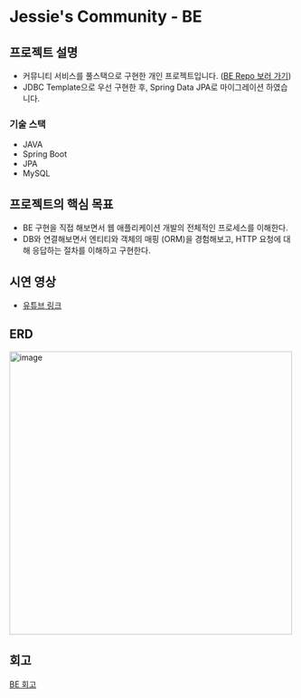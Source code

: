 # Jessie's Community - BE

## 프로젝트 설명

- 커뮤니티 서비스를 풀스택으로 구현한 개인 프로젝트입니다. ([BE Repo 보러 가기](https://github.com/100-hours-a-week/2-jessie-lee-community-be))
- JDBC Template으로 우선 구현한 후, Spring Data JPA로 마이그레이션 하였습니다.

### 기술 스택

- JAVA
- Spring Boot
- JPA
- MySQL

## 프로젝트의 핵심 목표

- BE 구현을 직접 해보면서 웹 애플리케이션 개발의 전체적인 프로세스를 이해한다.
- DB와 연결해보면서 엔티티와 객체의 매핑 (ORM)을 경험해보고, HTTP 요청에 대해 응답하는 절차를 이해하고 구현한다.

## 시연 영상

- [유튜브 링크](https://youtu.be/wxcrG3GaOwU)

## ERD

<img width="500" alt="image" src="https://github.com/user-attachments/assets/286d0bb5-b8f1-4121-b019-2903990f06f4" />

## 회고

[BE 회고](https://jessiesaying.notion.site/6-1bc2494b69ef8079a510d107903ff864?pvs=4)
